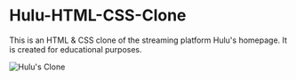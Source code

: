 # Hulu-HTML-CSS-Clone
This is an HTML &amp; CSS clone of the streaming platform Hulu's homepage. It is created for educational purposes.

![Hulu's Clone](https://i.ibb.co/KwPJx5g/screen.png)
